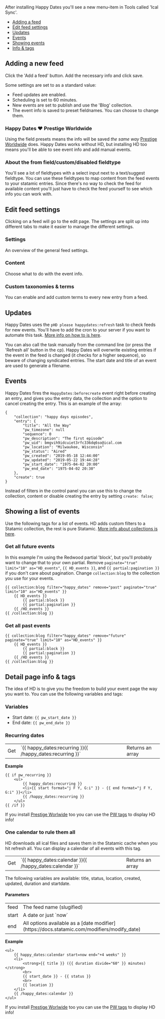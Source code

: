 After installing Happy Dates you'll see a new menu-item in Tools called 'Ical Sync'.

* [Adding a feed](#adding)
* [Edit feed settings](#edit)
* [Updates](#updates)
* [Events](#events)
* [Showing events](#list)
* [Info & tags](#detail)

## Adding a new feed <a id="adding"></a>
Click the 'Add a feed' button. Add the necessary info and click save.

Some settings are set to as a standard value:

* Feed updates are enabled.
* Scheduling is set to 60 minutes.
* New events are set to publish and use the 'Blog' collection.
* The event info is saved to preset fieldnames. You can choose to change them.

### Happy Dates ❤ Prestige Worldwide
Using the field presets means the info will be saved _the same way_ [Prestige Worldwide](https://statamic.com/marketplace/addons/prestige-worldwide) does. Happy Dates works without HD, but installing HD too means you'll be able to see event info and add manual events.

### About the from field/custom/disabled fieldtype
You'll see a lot of fieldtypes with a select input next to a text/suggest fieldtype. You can use these fieldtypes to map content from the feed events to your statamic entries. Since there's no way to check the feed for available content you'll just have to check the feed yourself to see which info you can work with.

## Edit feed settings <a id="edit"></a>
Clicking on a feed will go to the edit page. The settings are split up into different tabs to make it easier to manage the different settings.

### Settings
An overview of the general feed settings.

### Content
Choose what to do with the event info.

### Custom taxonomies & terms
You can enable and add custom terms to every new entry from a feed.

## Updates <a id="updates"></a>
Happy Dates uses the `pHD please happydates:refresh` task to check feeds for new events. You'll have to add the cron to your server if you want to automate this task. [More info on how to is here](https://docs.statamic.com/addons/classes/tasks).

You can also call the task manually from the command line (or press the 'Refresh all' button in the cp). Happy Dates will overwrite existing entries if the event in the feed is changed (it checks for a higher sequence), so beware of changing syndicated entries. The start date and title of an event are used to generate a filename.


## Events <a id="events"></a>
Happy Dates fires the `HappyDates:beforecreate` event right before creating an entry, and gives you the entry data, the collection and the option to cancel creating the entry. This is an example of the array:

```
{
    "collection": "happy days episodes",
    "entry": {
        "title": "All the Way"
        "pw_timezone": null
        "sequence": 0
        "pw_description": "The first episode"
        "pw_uid": bmgvih9idcuiet3rfc336dq6so@ical.com
        "pw_location": "Milwaukee, Wisconsin"
        "pw_status": "Aired"
        "pw_created": "2019-05-18 12:44:00"
        "pw_updated": "2019-05-22 19:44:28"
        "pw_start_date": "1975-04-02 20:00"
        "pw_end_date": "1975-04-02 20:30"
    },
    "create": true
}
```

Instead of filters in the control panel you can use this to change the collection, content or disable creating the entry by setting `create: false`;

## Showing a list of events <a id="list"></a>
Use the following tags for a list of events. HD adds custom filters to a Statamic collection, the rest is pure Statamic. [More info about collections is here](https://docs.statamic.com/tags/collection).

### Get all future events <a id="future"></a>
In this example I'm using the Redwood partial 'block', but you'll probably want to change that to your own partial. Remove `paginate="true" limit="10" as="HD_events"`, `{{ HD_events }}`, and `{{ partial:pagination }}` if you don't care about pagination. Change `collection:blog` to the collection you use for your events.

    {{ collection:blog filter="happy_dates" remove="past" paginate="true" limit="10" as="HD_events" }}
        {{ HD_events }}
            {{ partial:block }}
            {{ partial:pagination }}
        {{ /HD_events }}
    {{ /collection:blog }}

### Get all past events <a id="past"></a>
    {{ collection:blog filter="happy_dates" remove="future" paginate="true" limit="10" as="HD_events" }}
        {{ HD_events }}
            {{ partial:block }}
            {{ partial:pagination }}
        {{ /HD_events }}
    {{ /collection:blog }}

## Detail page info & tags <a id="detail"></a>
The idea of HD is to give you the freedom to build your event page the way you want to. You can use the following variables and tags:

### Variables
* Start date: `{{ pw_start_date }}`
* End date: `{{ pw_end_date }}`

### Recurring dates
<table>
    <tbody>
        <tr>
            <td>Get</td>
            <td>`{{ happy_dates:recurring }}{{ /happy_dates:recurring }}`</td>
            <td>Returns an array</td>
        </tr>
    </tbody>
</table>

**Example**   

    {{ if pw_recurring }}
        <ul>
            {{ happy_dates:recurring }}
            <li>{{ start format="j F Y, G:i" }} - {{ end format="j F Y, G:i" }}</li>
            {{ /happy_dates:recurring }}
        </ul>
    {{ /if }}

If you install [Prestige Worlwide](https://statamic.com/marketplace/addons/prestige-worldwide) too you can use the [PW tags](https://statamic.com/marketplace/addons/prestige-worldwide/docs#tags) to display HD info!

### One calendar to rule them all
HD downloads all ical files and saves them in the Statamic cache when you hit refresh all. You can display a calendar of all events with this tag.
<table>
    <tbody>
        <tr>
            <td>Get</td>
            <td>`{{ happy_dates:calendar }}{{ /happy_dates:calendar }}`</td>
            <td>Returns an array</td>
        </tr>
    </tbody>
</table>
The following variables are available: title, status, location, created, updated, duration and startdate.

#### Parameters
<table>
<tbody>
<tr>
<td>feed</td>
<td>The feed name (slugified)</td>
</tr>
<tr>
<td>start</td>
<td>A date or just `now`</td>
</tr>
<tr>
<td>end</td>
<td>All options available as a [date modifier](https://docs.statamic.com/modifiers/modify_date)</td>
</tr>
</tbody>
</table>


**Example**   

    <ul>
        {{ happy_dates:calendar start=now end="+4 weeks" }}
        <li>
            <strong>{{ title }} ({{ duration divide="60" }} minutes)</strong>
            <br>
            {{ start_date }} - {{ status }}
            <br>
            {{ location }}
        </li>
        {{ /happy_dates:calendar }}
    </ul>

If you install [Prestige Worlwide](https://statamic.com/marketplace/addons/prestige-worldwide) too you can use the [PW tags](https://statamic.com/marketplace/addons/prestige-worldwide/docs#tags) to display HD info!
